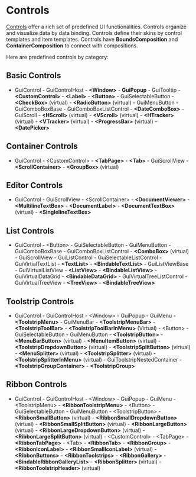 # Controls

[Controls](../../.././gacui/kb/controls.md) offer a rich set of predefined UI functionalities. Controls organize and visualize data by data binding. Controls define their skins by control templates and item templates. Controls have **BoundsComposition** and **ContainerComposition** to connect with compositions.

Here are predefined controls by category:

## Basic Controls

- GuiControl - GuiControlHost - **\<Window\>** - **GuiPopup** - GuiTooltip - **\<CustomControl\>** - **\<Label\>** - **\<Button\>** - GuiSelectableButton - **\<CheckBox\>** (virtual) - **\<RadioButton\>** (virtual) - GuiMenuButton - GuiComboBoxBase - GuiComboBoxListControl - **\<DateComboBox\>** - GuiScroll - **\<HScroll\>** (virtual) - **\<VScroll\>** (virtual) - **\<HTracker\>** (virtual) - **\<VTracker\>** (virtual) - **\<ProgressBar\>** (virtual) - **\<DatePicker\>**

## Container Controls

- GuiControl - \<CustomControl\> - **\<TabPage\>** - **\<Tab\>** - GuiScrollView - **\<ScrollContainer\>** - **\<GroupBox\>** (virtual)

## Editor Controls

- GuiControl - GuiScrollView - \<ScrollContainer\> - **\<DocumentViewer\>** - **\<MultilineTextBox\>** - **\<DocumentLabel\>** - **\<DocumentTextBox\>** (virtual) - **\<SinglelineTextBox\>**

## List Controls

- GuiControl - \<Button\> - GuiSelectableButton - GuiMenuButton - GuiComboBoxBase - GuiComboBoxListControl - **\<ComboBox\>** (virtual) - GuiScrollView - GuiListControl - GuiSelectableListControl - GuiVirtialTextList - **\<TextList\>** - **\<BindableTextList\>** - GuiListViewBase - GuiVirtualListView - **\<ListView\>** - **\<BindableListView\>** - GuiVirtualDataGrid - **\<BindableDataGrid\>** - GuiVirtualTreeListControl - GuiVirtualTreeView - **\<TreeView\>** - **\<BindableTreeView\>**

## Toolstrip Controls

- GuiControl - GuiControlHost - \<Window\> - GuiPopup - GuiMenu - **\<ToolstripMenu\>** - GuiMenuBar - **\<ToolstripMenuBar\>** - **\<ToolstripToolBar\>** - **\<ToolstripToolBarInMenu\>** (Virtual) - \<Button\> - GuiSelectableButton - GuiMenuButton - **\<ToolstripButton\>** - **\<MenuBarButton\>** (virtual) - **\<MenuItemButton\>** (virtual) - **\<ToolstripDropdownButton\>** (virtual) - **\<ToolstripSplitButton\>** (virtual) - **\<MenuSplitter\>** (virtual) - **\<ToolstripSplitter\>** (virtual) - **\<ToolstripSplitterInMenu\>** (virtual) - GuiToolstripNestedContainer - **\<ToolstripGroupContainer\>** - **\<ToolstripGroup\>**

## Ribbon Controls

- GuiControl - GuiControlHost - \<Window\> - GuiPopup - GuiMenu - \<ToolstripMenu\> - **\<RibbonToolstripMenu\>** - \<Button\> - GuiSelectableButton - GuiMenuButton - \<ToolstripButton\> - **\<RibbonSmallButton\>** (virtual) - **\<RibbonSmallDropdownButton\>** (virtual) - **\<RibbonSmallSplitButton\>** (virtual) - **\<RibbonLargeButton\>** (virtual) - **\<RibbonLargeDropdownButton\>** (virtual) - **\<RibbonLargeSplitButton\>** (virtual) - \<CustomControl\> - \<TabPage\> - **\<RibbonTabPage\>** - \<Tab\> - **\<RibbonTab\>** - **\<RibbonGroup\>** - **\<RibbonIconLabel\>** - **\<RibbonSmallIconLabel\>** (virtual) - **\<RibbonButtons\>** - **\<RibbonToolstrips\>** - **\<RibbonGallery\>** - **\<BindableRibbonGalleryList\>** - **\<RibbonSplitter\>** (virtual) - **\<RibbonToolstripHeader\>** (virtual)

